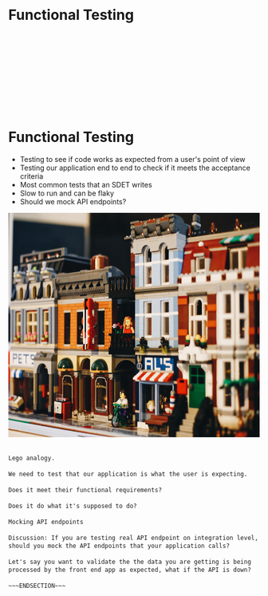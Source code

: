 <!SLIDE center>
<br><br><br><br><br><br><br><br><br>
# Functional Testing

<br><br><br><br><br><br><br><br><br>

<!SLIDE>
# Functional Testing
 - Testing to see if code works as expected from a user's point of view
 - Testing our application end to end to check if it meets the acceptance criteria
 - Most common tests that an SDET writes
 - Slow to run and can be flaky 
 - Should we mock API endpoints?

 <img src="../../_images/lego-functional.jpg" width="800" height="450">

 ~~~SECTION:notes~~~

Lego analogy. 

We need to test that our application is what the user is expecting.

Does it meet their functional requirements?

Does it do what it's supposed to do?

Mocking API endpoints

Discussion: If you are testing real API endpoint on integration level, should you mock the API endpoints that your application calls?

Let's say you want to validate the the data you are getting is being processed by the front end app as expected, what if the API is down?

~~~ENDSECTION~~~